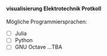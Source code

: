 #### visualisierung Elektrotechnik Protkoll

Mögliche Programmiersprachen:
- [ ] Julia
- [ ] Python
- [ ] GNU Octave
 ...TBA
